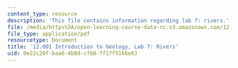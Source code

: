 ```yaml
---
content_type: resource
description: 'This file contains information regarding lab 7: rivers.'
file: /media/https%3A/open-learning-course-data-rc.s3.amazonaws.com/12-001-introduction-to-geology-fall-2013/0e22c29fbaa64b0dcfb8ff17f5166e63_MIT12_001F13_Lab7-Riv-Instr.pdf
file_type: application/pdf
resourcetype: Document
title: '12.001 Introduction to Geology, Lab 7: Rivers'
uid: 0e22c29f-baa6-4b0d-cfb8-ff17f5166e63
---
```

